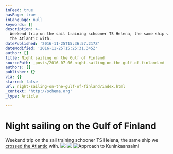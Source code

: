 ```yaml
---
inFeed: true
hasPage: true
inLanguage: null
keywords: []
description: >-
  Weekend trip on the sail training schooner TS Helena, the same ship we crossed
  the Atlantic with.
datePublished: '2016-11-25T15:36:57.217Z'
dateModified: '2016-11-25T15:25:31.345Z'
author: []
title: Night sailing on the Gulf of Finland
sourcePath: _posts/2016-07-06-night-sailing-on-the-gulf-of-finland.md
authors: []
publisher: {}
via: {}
starred: false
url: night-sailing-on-the-gulf-of-finland/index.html
_context: 'http://schema.org'
_type: Article

---
```

# Night sailing on the Gulf of Finland

Weekend trip on the sail training schooner TS Helena, the same ship we [crossed the Atlantic][0] with.
![](https://the-grid-user-content.s3-us-west-2.amazonaws.com/929d036e-2c34-4652-8562-8f7403b7ebcc.jpg)
![](https://the-grid-user-content.s3-us-west-2.amazonaws.com/30193cc4-9205-426f-860f-a067bcf938b7.jpg)
![Approach to Kuninkaansalmi](https://the-grid-user-content.s3-us-west-2.amazonaws.com/f46a0b69-8906-416e-bc1f-e340582f4752.jpg)

[0]: https://bergie.today/sailing-across-the-atlantic/